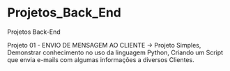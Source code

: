 # Projetos_Back_End
 Projetos Back-End


Projeto 01 - ENVIO DE MENSAGEM AO CLIENTE
-> Projeto Simples, Demonstrar conhecimento no uso da linguagem Python, Criando um Script que envia e-mails com algumas informações a diversos Clientes.